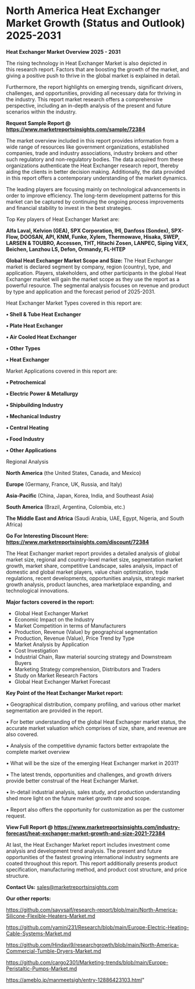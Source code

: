 # North America Heat Exchanger Market Growth (Status and Outlook) 2025-2031

<Strong> Heat Exchanger Market Overview 2025 - 2031</strong>

The rising technology in Heat Exchanger Market is also depicted in this research report. Factors that are boosting the growth of the market, and giving a positive push to thrive in the global market is explained in detail.

Furthermore, the report highlights on emerging trends, significant drivers, challenges, and opportunities, providing all necessary data for thriving in the industry. This report market research offers a comprehensive perspective, including an in-depth analysis of the present and future scenarios within the industry.

<strong>Request Sample Report @ <a href=https://www.marketreportsinsights.com/sample/72384>https://www.marketreportsinsights.com/sample/72384</a></strong>

The market overview included in this report provides information from a wide range of resources like government organizations, established companies, trade and industry associations, industry brokers and other such regulatory and non-regulatory bodies. The data acquired from these organizations authenticate the Heat Exchanger research report, thereby aiding the clients in better decision making. Additionally, the data provided in this report offers a contemporary understanding of the market dynamics.

The leading players are focusing mainly on technological advancements in order to improve efficiency. The long-term development patterns for this market can be captured by continuing the ongoing process improvements and financial stability to invest in the best strategies.

Top Key players of Heat Exchanger Market are:

<strong>Alfa Laval, Kelvion (GEA), SPX Corporation, IHI, Danfoss (Sondex), SPX-Flow, DOOSAN, API, KNM, Funke, Xylem, Thermowave, Hisaka, SWEP, LARSEN & TOUBRO, Accessen, THT, Hitachi Zosen, LANPEC, Siping ViEX, Beichen, Lanzhou LS, Defon, Ormandy, FL-HTEP</strong>

<strong><b>Global Heat Exchanger Market Scope and Size:</b></strong>
The Heat Exchanger market is declared segment by company, region (country), type, and application. Players, stakeholders, and other participants in the global Heat Exchanger market will gain the market scope as they use the report as a powerful resource. The segmental analysis focuses on revenue and product by type and application and the forecast period of 2025-2031.

Heat Exchanger Market Types covered in this report are:

<strong>• Shell & Tube Heat Exchanger

• Plate Heat Exchanger

• Air Cooled Heat Exchanger

• Other Types

• Heat Exchanger</strong>

Market Applications covered in this report are:

<strong>• Petrochemical

• Electric Power & Metallurgy

• Shipbuilding Industry

• Mechanical Industry

• Central Heating

• Food Industry

• Other Applications</strong> 

Regional Analysis

<strong>North America</strong> (the United States, Canada, and Mexico)

<strong>Europe</strong> (Germany, France, UK, Russia, and Italy)

<strong>Asia-Pacific</strong> (China, Japan, Korea, India, and Southeast Asia)

<strong>South America</strong> (Brazil, Argentina, Colombia, etc.)

<strong>The Middle East and Africa</strong> (Saudi Arabia, UAE, Egypt, Nigeria, and South Africa)

<strong>Go For Interesting Discount Here: <a href=https://www.marketreportsinsights.com/discount/72384>https://www.marketreportsinsights.com/discount/72384</a></strong>

The Heat Exchanger market report provides a detailed analysis of global market size, regional and country-level market size, segmentation market growth, market share, competitive Landscape, sales analysis, impact of domestic and global market players, value chain optimization, trade regulations, recent developments, opportunities analysis, strategic market growth analysis, product launches, area marketplace expanding, and technological innovations.

<strong><b>Major factors covered in the report:</b></strong>
<ul>
  <li>Global Heat Exchanger Market </li>
  <li>Economic Impact on the Industry</li>
  <li>Market Competition in terms of Manufacturers</li>
  <li>Production, Revenue (Value) by geographical segmentation</li>
  <li>Production, Revenue (Value), Price Trend by Type</li>
  <li>Market Analysis by Application</li>
  <li>Cost Investigation</li>
  <li>Industrial Chain, Raw material sourcing strategy and Downstream Buyers</li>
  <li>Marketing Strategy comprehension, Distributors and Traders</li>
  <li>Study on Market Research Factors</li>
  <li>Global Heat Exchanger Market Forecast</li>
</ul>

<strong><b>Key Point of the Heat Exchanger Market report:</b></strong>

• Geographical distribution, company profiling, and various other market segmentation are provided in the report.

• For better understanding of the global Heat Exchanger market status, the accurate market valuation which comprises of size, share, and revenue are also covered.

• Analysis of the competitive dynamic factors better extrapolate the complete market overview

• What will be the size of the emerging Heat Exchanger market in 2031?

• The latest trends, opportunities and challenges, and growth drivers provide better construal of the Heat Exchanger Market.

• In-detail industrial analysis, sales study, and production understanding shed more light on the future market growth rate and scope.

• Report also offers the opportunity for customization as per the customer request.

<strong><b>View Full Report @ <a href=https://www.marketreportsinsights.com/industry-forecast/heat-exchanger-market-growth-and-size-2021-72384>https://www.marketreportsinsights.com/industry-forecast/heat-exchanger-market-growth-and-size-2021-72384</a></b></strong>


At last, the Heat Exchanger Market report includes investment come analysis and development trend analysis. The present and future opportunities of the fastest growing international industry segments are coated throughout this report. This report additionally presents product specification, manufacturing method, and product cost structure, and price structure.

<strong>Contact Us:</strong>
sales@marketreportsinsights.com

<strong>Our other reports:</strong>

<a href=https://github.com/sayysaif/research-report/blob/main/North-America-Silicone-Flexible-Heaters-Market.md>https://github.com/sayysaif/research-report/blob/main/North-America-Silicone-Flexible-Heaters-Market.md</a>

<a href=https://github.com/yamini231/Research/blob/main/Europe-Electric-Heating-Cable-Systems-Market.md>https://github.com/yamini231/Research/blob/main/Europe-Electric-Heating-Cable-Systems-Market.md</a>

<a href=https://github.com/Hindavi9/researchgrowth/blob/main/North-America-Commercial-Tumble-Dryers-Market.md>https://github.com/Hindavi9/researchgrowth/blob/main/North-America-Commercial-Tumble-Dryers-Market.md</a>

<a href=https://github.com/cargo2301/Marketing-trends/blob/main/Europe-Peristaltic-Pumps-Market.md>https://github.com/cargo2301/Marketing-trends/blob/main/Europe-Peristaltic-Pumps-Market.md</a>

<a href=https://ameblo.jp/manmeetsigh/entry-12886423103.html>https://ameblo.jp/manmeetsigh/entry-12886423103.html</a>"
